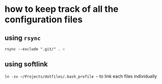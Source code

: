 # how to keep track of all the configuration files


## using `rsync`
`rsync --exclude ".git/" . ~`

## using softlink
`ln -sv ~/Projects/dotfiles/.bash_profile ~` to link each files individually
